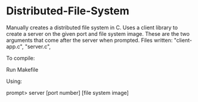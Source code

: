 # Distributed-File-System
Manually creates a distributed file system in C. Uses a client library to create a server on the given port and file system image. These are the two arguments that come after the server when prompted. Files written: "client-app.c", "server.c", 

To compile:

Run Makefile

Using:

prompt> server [port number] [file system image]
